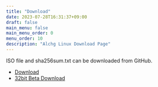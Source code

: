 ```yaml
---
title: "Download"
date: 2023-07-28T16:31:37+09:00
draft: false
main_menu: false
main_menu_order: 0
menu_order: 10
description: "Alchg Linux Download Page"
---
```

ISO file and sha256sum.txt can be downloaded from GitHub.  
- [Download](https://github.com/alchg/AlchgLinux/releases/tag/latest)  
- [32bit Beta Download](https://github.com/alchg/AlchgLinux32/releases/tag/latest)   


